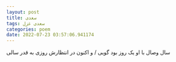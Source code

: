 ```yaml
---
layout: post
title: سعدی
tags: سعدی غزل
categories: poem
date: 2022-07-23 03:57:06.941174
---
```


سال وصال با او یک روز بود گویی / و اکنون در انتظارش روزی به قدر سالی
